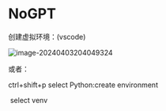 # NoGPT

创建虚拟环境：(vscode)

![image-20240403204049324](E:\python\pytorch\GPTZero\images\md1.png)

或者：

ctrl+shift+p  select Python:create environment 

​                       select venv
